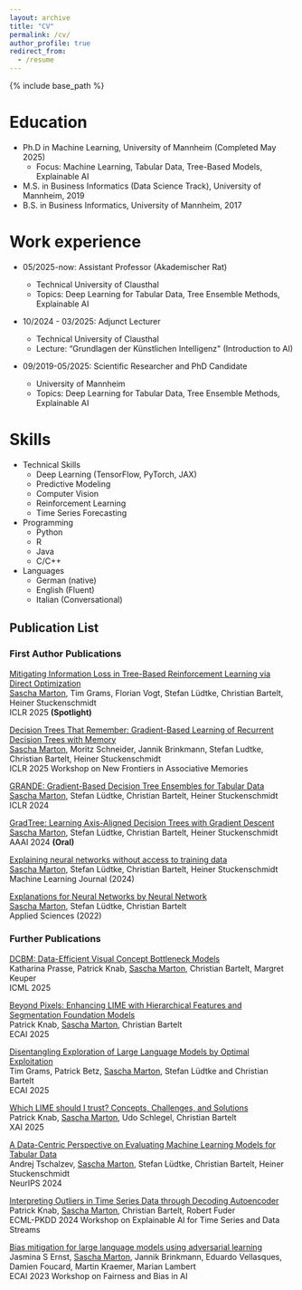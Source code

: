 ```yaml
---
layout: archive
title: "CV"
permalink: /cv/
author_profile: true
redirect_from:
  - /resume
---
```


{% include base_path %}

Education
======
* Ph.D in Machine Learning, University of Mannheim (Completed May 2025)
  * Focus: Machine Learning, Tabular Data, Tree-Based Models, Explainable AI
* M.S. in Business Informatics (Data Science Track), University of Mannheim, 2019
* B.S. in Business Informatics, University of Mannheim, 2017

Work experience
======
* 05/2025-now: Assistant Professor (Akademischer Rat)
  * Technical University of Clausthal
  * Topics: Deep Learning for Tabular Data, Tree Ensemble Methods, Explainable AI
    
* 10/2024 - 03/2025: Adjunct Lecturer
  * Technical University of Clausthal
  * Lecture: “Grundlagen der Künstlichen Intelligenz" (Introduction to AI)
    
* 09/2019-05/2025: Scientific Researcher and PhD Candidate
  * University of Mannheim
  * Topics: Deep Learning for Tabular Data, Tree Ensemble Methods, Explainable AI
  
Skills
======
* Technical Skills
  * Deep Learning (TensorFlow, PyTorch, JAX)
  * Predictive Modeling
  * Computer Vision
  * Reinforcement Learning
  * Time Series Forecasting
* Programming
  * Python
  * R
  * Java
  * C/C++
* Languages
  * German (native)
  * English (Fluent)
  * Italian (Conversational)

## Publication List
### First Author Publications
[Mitigating Information Loss in Tree-Based Reinforcement Learning via Direct Optimization](https://openreview.net/forum?id=qpXctF2aLZ)<br />
<u>Sascha Marton</u>, Tim Grams, Florian Vogt, Stefan Lüdtke, Christian Bartelt, Heiner Stuckenschmidt<br />
ICLR 2025 <b>(Spotlight)</b>

[Decision Trees That Remember: Gradient-Based Learning of Recurrent Decision Trees with Memory](https://openreview.net/forum?id=u2Hh24rxW1)<br />
<u>Sascha Marton</u>, Moritz Schneider, Jannik Brinkmann, Stefan Ludtke, Christian Bartelt, Heiner Stuckenschmidt<br />
ICLR 2025 Workshop on New Frontiers in Associative Memories

[GRANDE: Gradient-Based Decision Tree Ensembles for Tabular Data](https://openreview.net/forum?id=XEFWBxi075)<br />
<u>Sascha Marton</u>, Stefan Lüdtke, Christian Bartelt, Heiner Stuckenschmidt<br />
ICLR 2024

[GradTree: Learning Axis-Aligned Decision Trees with Gradient Descent](https://ojs.aaai.org/index.php/AAAI/article/view/29345)<br />
<u>Sascha Marton</u>, Stefan Lüdtke, Christian Bartelt, Heiner Stuckenschmidt<br />
AAAI 2024 <b>(Oral)</b>

[Explaining neural networks without access to training data](https://link.springer.com/article/10.1007/s10994-023-06428-4)<br />
<u>Sascha Marton</u>, Stefan Lüdtke, Christian Bartelt, Heiner Stuckenschmidt<br />
Machine Learning Journal (2024)

[Explanations for Neural Networks by Neural Network](https://www.mdpi.com/2076-3417/12/3/980)<br />
<u>Sascha Marton</u>, Stefan Lüdtke, Christian Bartelt<br />
Applied Sciences (2022)

### Further Publications
[DCBM: Data-Efficient Visual Concept Bottleneck Models](https://openreview.net/forum?id=BdO4R6XxUH)<br />
Katharina Prasse, Patrick Knab, <u>Sascha Marton</u>, Christian Bartelt, Margret Keuper<br />
ICML 2025

[Beyond Pixels: Enhancing LIME with Hierarchical Features and Segmentation Foundation Models](https://arxiv.org/abs/2403.07733)<br />
Patrick Knab, <u>Sascha Marton</u>, Christian Bartelt<br />
ECAI 2025

[Disentangling Exploration of Large Language Models by Optimal Exploitation](https://arxiv.org/abs/2501.08925)<br />
Tim Grams, Patrick Betz, <u>Sascha Marton</u>, Stefan Lüdtke and Christian Bartelt<br />
ECAI 2025

[Which LIME should I trust? Concepts, Challenges, and Solutions](https://patrick-knab.github.io/which-lime-to-trust/)<br />
Patrick Knab, <u>Sascha Marton</u>, Udo Schlegel, Christian Bartelt<br />
XAI 2025

[A Data-Centric Perspective on Evaluating Machine Learning Models for Tabular Data](https://openreview.net/forum?id=kWTvdSSH5W)<br />
Andrej Tschalzev, <u>Sascha Marton</u>, Stefan Lüdtke, Christian Bartelt, Heiner Stuckenschmidt<br />
NeurIPS 2024

[Interpreting Outliers in Time Series Data through Decoding Autoencoder](https://ceur-ws.org/Vol-3761/paper3.pdf)<br />
Patrick Knab, <u>Sascha Marton</u>, Christian Bartelt, Robert Fuder<br />
ECML-PKDD 2024 Workshop on Explainable AI for Time Series and Data Streams 

[Bias mitigation for large language models using adversarial learning](https://ceur-ws.org/Vol-3523/paper11.pdf)<br />
Jasmina S Ernst, <u>Sascha Marton</u>, Jannik Brinkmann, Eduardo Vellasques, Damien Foucard, Martin Kraemer, Marian Lambert<br />
ECAI 2023 Workshop on Fairness and Bias in AI

